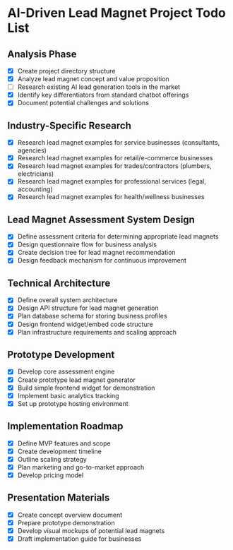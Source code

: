 # AI-Driven Lead Magnet Project Todo List

## Analysis Phase
- [x] Create project directory structure
- [x] Analyze lead magnet concept and value proposition
- [ ] Research existing AI lead generation tools in the market
- [x] Identify key differentiators from standard chatbot offerings
- [x] Document potential challenges and solutions

## Industry-Specific Research
- [x] Research lead magnet examples for service businesses (consultants, agencies)
- [x] Research lead magnet examples for retail/e-commerce businesses
- [x] Research lead magnet examples for trades/contractors (plumbers, electricians)
- [x] Research lead magnet examples for professional services (legal, accounting)
- [x] Research lead magnet examples for health/wellness businesses

## Lead Magnet Assessment System Design
- [x] Define assessment criteria for determining appropriate lead magnets
- [x] Design questionnaire flow for business analysis
- [x] Create decision tree for lead magnet recommendation
- [x] Design feedback mechanism for continuous improvement

## Technical Architecture
- [x] Define overall system architecture
- [x] Design API structure for lead magnet generation
- [x] Plan database schema for storing business profiles
- [x] Design frontend widget/embed code structure
- [x] Plan infrastructure requirements and scaling approach

## Prototype Development
- [x] Develop core assessment engine
- [x] Create prototype lead magnet generator
- [x] Build simple frontend widget for demonstration
- [x] Implement basic analytics tracking
- [x] Set up prototype hosting environment

## Implementation Roadmap
- [x] Define MVP features and scope
- [x] Create development timeline
- [x] Outline scaling strategy
- [x] Plan marketing and go-to-market approach
- [x] Develop pricing model

## Presentation Materials
- [x] Create concept overview document
- [x] Prepare prototype demonstration
- [x] Develop visual mockups of potential lead magnets
- [x] Draft implementation guide for businesses
